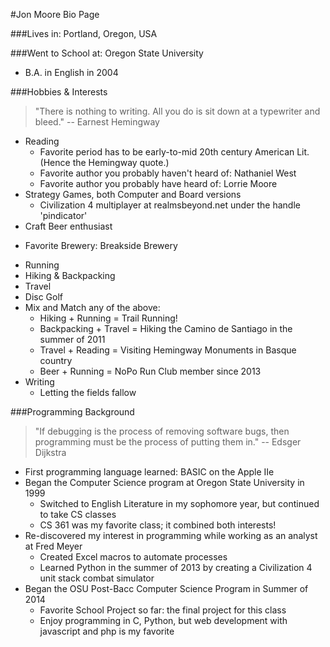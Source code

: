 #Jon Moore Bio Page

###Lives in:
Portland, Oregon, USA

###Went to School at:
Oregon State University
- B.A. in English in 2004

###Hobbies & Interests
> "There is nothing to writing.  All you do is sit down at a typewriter and bleed."
  --  Earnest Hemingway
  
* Reading
  - Favorite period has to be early-to-mid 20th century American Lit. (Hence the Hemingway quote.)
  - Favorite author you probably haven't heard of:  Nathaniel West
  - Favorite author you probably have heard of:  Lorrie Moore
* Strategy Games, both Computer and Board versions
  - Civilization 4 multiplayer at realmsbeyond.net under the handle 'pindicator'
* Craft Beer enthusiast
- Favorite Brewery:  Breakside Brewery
* Running
* Hiking & Backpacking
* Travel
* Disc Golf
* Mix and Match any of the above:
  - Hiking + Running = Trail Running!
  - Backpacking + Travel = Hiking the Camino de Santiago in the summer of 2011
  - Travel + Reading = Visiting Hemingway Monuments in Basque country
  - Beer + Running = NoPo Run Club member since 2013
* Writing
  - Letting the fields fallow
  
  
###Programming Background
> "If debugging is the process of removing software bugs, then programming must be the process of putting them in."
  --  Edsger Dijkstra

* First programming language learned: BASIC on the Apple IIe
* Began the Computer Science program at Oregon State University in 1999
  * Switched to English Literature in my sophomore year, but continued to take CS classes
  * CS 361 was my favorite class; it combined both interests!
* Re-discovered my interest in programming while working as an analyst at Fred Meyer
  * Created Excel macros to automate processes
  * Learned Python in the summer of 2013 by creating a Civilization 4 unit stack combat simulator
* Began the OSU Post-Bacc Computer Science Program in Summer of 2014
  * Favorite School Project so far: the final project for this class
  * Enjoy programming in C, Python, but web development with javascript and php is my favorite